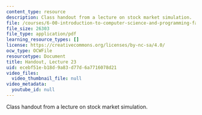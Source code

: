 ```yaml
---
content_type: resource
description: Class handout from a lecture on stock market simulation.
file: /courses/6-00-introduction-to-computer-science-and-programming-fall-2008/ecebf51eb18d9a83d77d6a7716078d21_lec23.pdf
file_size: 26303
file_type: application/pdf
learning_resource_types: []
license: https://creativecommons.org/licenses/by-nc-sa/4.0/
ocw_type: OCWFile
resourcetype: Document
title: Handout, Lecture 23
uid: ecebf51e-b18d-9a83-d77d-6a7716078d21
video_files:
  video_thumbnail_file: null
video_metadata:
  youtube_id: null
---
```

Class handout from a lecture on stock market simulation.
